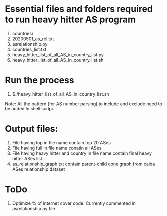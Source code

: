 # Essential files and folders required to run heavy hitter AS program
1. countries/
2. 20200501_as_rel.txt
3. asrelationship.py
4. countries_list.txt
5. heavy_hitter_list_of_all_AS_in_country_list.py
6. heavy_hitter_list_of_all_AS_in_country_list.sh

# Run the process
1. $./heavy_hitter_list_of_all_AS_in_country_list.sh

Note: All the pattern (for AS number parsing) to include and exclude need to be added in shell script.

# Output files:
1. File having top in file name contain top 20 ASes
2. File having full in file name conatin all ASes
3. File having heavy hitter and country in file name contain final heavy hitter ASes list 
4. as_relationship_graph.txt contain parent-child cone graph from caida ASes relationship dataset

# ToDo
1. Optimize % of internet cover code. Currently commented in asrelationship.py file.
